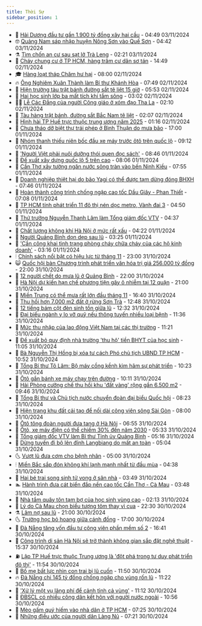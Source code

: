 ```yaml
---
title: Thời Sự
sidebar_position: 1
---
```


<!-- vnexpress-thoi-su:START -->
- 🦒 [Hải Dương đầu tư gần 1.900 tỷ đồng xây hai cầu](https://vnexpress.net/hai-duong-dau-tu-gan-1-900-ty-dong-xay-hai-cau-4811569.html) - 04:49 03/11/2024
- 🤓 [Quảng Nam sáp nhập huyện Nông Sơn vào Quế Sơn](https://vnexpress.net/quang-nam-sap-nhap-huyen-nong-son-vao-que-son-4811570.html) - 04:42 03/11/2024
- ⚗️ [Tìm chốn an cư sau sạt lở Trà Leng](https://vnexpress.net/tim-chon-an-cu-sau-sat-lo-tra-leng-4808324.html) - 02:21 03/11/2024
- 🌊 [Cháy chung cư ở TP HCM, hàng trăm cư dân sơ tán](https://vnexpress.net/chay-chung-cu-o-tp-hcm-hang-tram-cu-dan-so-tan-4811487.html) - 14:49 02/11/2024
- 🎓 [Hàng loạt tháp Chăm hư hại](https://vnexpress.net/hang-loat-thap-cham-hu-hai-4811391.html) - 08:00 02/11/2024
- 🔥 [Ông Nghiêm Xuân Thành làm Bí thư Khánh Hòa](https://vnexpress.net/ong-nghiem-xuan-thanh-lam-bi-thu-khanh-hoa-4811424.html) - 07:49 02/11/2024
- 🦏 [Hiện trường tàu trật bánh đường sắt tê liệt 15 giờ](https://vnexpress.net/hien-truong-tau-trat-banh-duong-sat-te-liet-15-gio-4811380.html) - 05:53 02/11/2024
- 👺 [Hai học sinh lớp ba mất tích khi tắm sông](https://vnexpress.net/hai-hoc-sinh-lop-ba-mat-tich-khi-tam-song-4811336.html) - 03:02 02/11/2024
- 🧑‍🏫 [Lễ Các Đẳng của người Công giáo ở xóm đạo Tha La](https://vnexpress.net/le-cac-dang-cua-nguoi-cong-giao-o-xom-dao-tha-la-4811305.html) - 02:10 02/11/2024
- 🚦 [Tàu hàng trật bánh, đường sắt Bắc Nam tê liệt](https://vnexpress.net/tau-hang-trat-banh-duong-sat-bac-nam-te-liet-4811308.html) - 02:07 02/11/2024
- 🎉 [Hình hài TP Huế trực thuộc trung ương năm 2025](https://vnexpress.net/hinh-hai-tp-hue-truc-thuoc-trung-uong-nam-2025-4811296.html) - 01:16 02/11/2024
- 🦒 [Chưa tháo dỡ biệt thự trái phép ở Bình Thuận do mưa bão](https://vnexpress.net/chua-thao-do-biet-thu-trai-phep-o-binh-thuan-do-mua-bao-4811168.html) - 17:00 01/11/2024
- 🤗 [Nhóm thanh thiếu niên bốc đầu xe máy trước ôtô trên quốc lộ](https://vnexpress.net/nhom-thanh-thieu-nien-boc-dau-xe-may-truoc-oto-tren-quoc-lo-4811145.html) - 09:12 01/11/2024
- 💼 [&#39;Người Việt phải nuôi dưỡng thói quen đọc sách&#39;](https://vnexpress.net/nguoi-viet-phai-nuoi-duong-thoi-quen-doc-sach-4811131.html) - 08:46 01/11/2024
- 🤩 [Đề xuất xây dựng quốc lộ 5 trên cao](https://vnexpress.net/de-xuat-xay-dung-quoc-lo-5-tren-cao-4811101.html) - 08:06 01/11/2024
- 🤡 [Cần Thơ xây tường ngăn nước sông tràn vào bến Ninh Kiều](https://vnexpress.net/can-tho-xay-tuong-ngan-nuoc-song-tran-vao-ben-ninh-kieu-4811082.html) - 07:55 01/11/2024
- 💯 [Doanh nghiệp thiệt hại do bão Yagi có thể được tạm dừng đóng BHXH](https://vnexpress.net/doanh-nghiep-thiet-hai-do-bao-yagi-co-the-duoc-tam-dung-dong-bhxh-4811017.html) - 07:46 01/11/2024
- 👺 [Hoàn thành công trình chống ngập cao tốc Dầu Giây - Phan Thiết](https://vnexpress.net/hoan-thanh-cong-trinh-chong-ngap-cao-toc-dau-giay-phan-thiet-4811063.html) - 07:08 01/11/2024
- 🌮 [TP HCM tính phát triển 11 đô thị nén dọc metro, Vành đai 3](https://vnexpress.net/tp-hcm-tinh-phat-trien-11-do-thi-nen-doc-metro-vanh-dai-3-4810983.html) - 04:50 01/11/2024
- 🥸 [Thứ trưởng Nguyễn Thanh Lâm làm Tổng giám đốc VTV](https://vnexpress.net/thu-truong-nguyen-thanh-lam-lam-tong-giam-doc-vtv-4810993.html) - 04:37 01/11/2024
- 🐻 [Chất lượng không khí Hà Nội ở mức rất xấu](https://vnexpress.net/chat-luong-khong-khi-ha-noi-o-muc-rat-xau-4810903.html) - 04:22 01/11/2024
- 👀 [Người Quảng Bình dọn dẹp sau lũ](https://vnexpress.net/nguoi-quang-binh-don-dep-sau-lu-4810793.html) - 03:25 01/11/2024
- 🤔 [&#39;Cần công khai tình trạng phòng cháy chữa cháy của các hộ kinh doanh&#39;](https://vnexpress.net/can-cong-khai-tinh-trang-phong-chay-chua-chay-cua-cac-ho-kinh-doanh-4810911.html) - 03:16 01/11/2024
- 🕯 [Chính sách nổi bật có hiệu lực từ tháng 11](https://vnexpress.net/chinh-sach-noi-bat-co-hieu-luc-tu-thang-11-4809610.html) - 23:00 31/10/2024
- 😺 [Quốc hội bàn Chương trình phát triển văn hóa trị giá 256.000 tỷ đồng](https://vnexpress.net/quoc-hoi-ban-chuong-trinh-phat-trien-van-hoa-tri-gia-256-000-ty-dong-4810812.html) - 22:00 31/10/2024
- 🦆 [12 người chết do mưa lũ ở Quảng Bình](https://vnexpress.net/12-nguoi-chet-do-mua-lu-o-quang-binh-4810808.html) - 22:00 31/10/2024
- 🧰 [Hà Nội dự kiến hạn chế phương tiện gây ô nhiễm tại 12 quận](https://vnexpress.net/ha-noi-du-kien-han-che-phuong-tien-gay-o-nhiem-tai-12-quan-4810819.html) - 21:00 31/10/2024
- 🦍 [Miền Trung có thể mưa rất lớn đầu tháng 11](https://vnexpress.net/mien-trung-co-the-mua-rat-lon-dau-thang-11-4810792.html) - 16:40 31/10/2024
- 🧰 [Thu hồi hơn 7.000 m2 đất ở rừng Sơn Trà](https://vnexpress.net/thu-hoi-hon-7-000-m2-dat-o-rung-son-tra-4810410.html) - 12:48 31/10/2024
- 💃 [12 tiếng bám cột đèn sinh tồn giữa lũ](https://vnexpress.net/12-tieng-bam-cot-den-sinh-ton-giua-lu-4810773.html) - 12:32 31/10/2024
- 🧰 [Đại biểu ngành y lo vỡ quỹ nếu thông tuyến nhiều loại bệnh](https://vnexpress.net/dai-bieu-nganh-y-lo-vo-quy-neu-thong-tuyen-nhieu-loai-benh-4810736.html) - 11:36 31/10/2024
- 🚀 [Mức thu nhập của lao động Việt Nam tại các thị trường](https://vnexpress.net/muc-thu-nhap-cua-lao-dong-viet-nam-tai-cac-thi-truong-4810767.html) - 11:21 31/10/2024
- 🎊 [Đề xuất bỏ quy định nhà trường &#39;thu hộ&#39; tiền BHYT của học sinh](https://vnexpress.net/de-xuat-bo-quy-dinh-nha-truong-thu-ho-tien-bhyt-cua-hoc-sinh-4810698.html) - 11:05 31/10/2024
- 🤭 [Bà Nguyễn Thị Hồng bị xóa tư cách Phó chủ tịch UBND TP HCM](https://vnexpress.net/ba-nguyen-thi-hong-bi-xoa-tu-cach-pho-chu-tich-ubnd-tp-hcm-4810775.html) - 10:52 31/10/2024
- 🤗 [Tổng Bí thư Tô Lâm: Bộ máy cồng kềnh kìm hãm sự phát triển](https://vnexpress.net/tong-bi-thu-to-lam-bo-may-cong-kenh-kim-ham-su-phat-trien-4810560.html) - 10:23 31/10/2024
- 🌈 [Ôtô gắn bánh xe máy chạy trên đường](https://vnexpress.net/oto-gan-banh-xe-may-chay-tren-duong-4810753.html) - 10:11 31/10/2024
- 🦣 [Hải Phòng cưỡng chế thu hồi khu &#39;đất vàng&#39; rộng gần 6.500 m2](https://vnexpress.net/hai-phong-cuong-che-thu-hoi-khu-dat-vang-rong-gan-6-500-m2-4809603.html) - 09:46 31/10/2024
- 🎡 [Tổng Bí thư và Chủ tịch nước chuyển đoàn đại biểu Quốc hội](https://vnexpress.net/tong-bi-thu-va-chu-tich-nuoc-chuyen-doan-dai-bieu-quoc-hoi-4810684.html) - 08:23 31/10/2024
- 🦏 [Hiện trạng khu đất cải tạo để nối dài công viên sông Sài Gòn](https://vnexpress.net/hien-trang-khu-dat-cai-tao-de-noi-dai-cong-vien-song-sai-gon-4810609.html) - 08:00 31/10/2024
- 🎊 [Ôtô tông đoàn người đưa tang ở Hà Nội](https://vnexpress.net/oto-tong-doan-nguoi-dua-tang-o-ha-noi-4810645.html) - 06:55 31/10/2024
- 🫶 [Ôtô, xe máy điện có thể chiếm 30% đến năm 2030](https://vnexpress.net/oto-xe-may-dien-co-the-chiem-30-den-nam-2030-4810563.html) - 05:33 31/10/2024
- 🤔 [Tổng giám đốc VTV làm Bí thư Tỉnh ủy Quảng Bình](https://vnexpress.net/tong-giam-doc-vtv-lam-bi-thu-tinh-uy-quang-binh-4810591.html) - 05:16 31/10/2024
- 🤠 [Dừng tuyến đi bộ lên đỉnh Langbiang do mất an toàn](https://vnexpress.net/dung-tuyen-di-bo-len-dinh-langbiang-do-mat-an-toan-4810629.html) - 05:04 31/10/2024
- 🌜 [Vượt lũ đưa cơm cho bệnh nhân](https://vnexpress.net/vuot-lu-dua-com-cho-benh-nhan-4810479.html) - 05:00 31/10/2024
- 🕯 [Miền Bắc sắp đón không khí lạnh mạnh nhất từ đầu mùa](https://vnexpress.net/mien-bac-sap-don-khong-khi-lanh-manh-nhat-tu-dau-mua-4810564.html) - 04:38 31/10/2024
- 🤔 [Hai bé trai song sinh tử vong ở sân nhà](https://vnexpress.net/hai-be-trai-song-sinh-tu-vong-o-san-nha-4810533.html) - 03:49 31/10/2024
- 🏊 [Hành trình đưa cát biển đắp nền cao tốc Cần Thơ - Cà Mau](https://vnexpress.net/hanh-trinh-dua-cat-bien-dap-nen-cao-toc-can-tho-ca-mau-4810397.html) - 03:48 31/10/2024
- 🌮 [Nhà tắm quây tôn tạm bợ của học sinh vùng cao](https://video.vnexpress.net/nha-tam-quay-ton-tam-bo-cua-hoc-sinh-vung-cao-4809665.html) - 02:13 31/10/2024
- 🫣 [Lý do Cà Mau chọn biểu tượng tôm thay vì cua](https://vnexpress.net/ly-do-ca-mau-chon-bieu-tuong-tom-thay-vi-cua-4810274.html) - 22:30 30/10/2024
- ⚗️ [Lâm nợ sau lũ](https://vnexpress.net/lam-no-sau-lu-4810386.html) - 21:00 30/10/2024
- 🌜 [Trường học bỏ hoang giữa cánh đồng](https://vnexpress.net/truong-hoc-bo-hoang-giua-canh-dong-4808850.html) - 17:00 30/10/2024
- 🌁 [Đà Nẵng tăng vốn đầu tư công viên phần mềm số 2](https://vnexpress.net/da-nang-tang-von-dau-tu-cong-vien-phan-mem-so-2-4810375.html) - 16:41 30/10/2024
- 🐲 [Công trình di sản Hà Nội sẽ trở thành không gian sắp đặt nghệ thuật](https://vnexpress.net/cong-trinh-di-san-ha-noi-se-tro-thanh-khong-gian-sap-dat-nghe-thuat-4810388.html) - 15:37 30/10/2024
- ⛽️ [Lập TP Huế trực thuộc Trung ương là &#39;đột phá trong tư duy phát triển đô thị&#39;](https://vnexpress.net/lap-tp-hue-truc-thuoc-trung-uong-la-dot-pha-trong-tu-duy-phat-trien-do-thi-4810320.html) - 11:54 30/10/2024
- 🗽 [Bố mẹ bất lực nhìn con trai bị lũ cuốn](https://vnexpress.net/bo-me-bat-luc-nhin-con-trai-bi-lu-cuon-4810333.html) - 11:50 30/10/2024
- 🔥 [Đà Nẵng chi 145 tỷ đồng chống ngập cho vùng rốn lũ](https://vnexpress.net/da-nang-chi-145-ty-dong-chong-ngap-cho-vung-ron-lu-4810362.html) - 11:22 30/10/2024
- 💯 [&#39;Xử lý một vụ lãng phí để cảnh tỉnh cả vùng&#39;](https://vnexpress.net/xu-ly-mot-vu-lang-phi-de-canh-tinh-ca-vung-4810336.html) - 11:12 30/10/2024
- 🦆 [ĐBSCL có nhiều công dân kết hôn với người nước ngoài](https://vnexpress.net/dbscl-co-nhieu-cong-dan-ket-hon-voi-nguoi-nuoc-ngoai-4810335.html) - 10:56 30/10/2024
- 🫣 [Mèo gấm quý hiếm vào nhà dân ở TP HCM](https://vnexpress.net/meo-gam-quy-hiem-vao-nha-dan-o-tp-hcm-4810220.html) - 07:25 30/10/2024
- 🤡 [Những điều ước của người dân Làng Nủ](https://vnexpress.net/nhung-dieu-uoc-cua-nguoi-dan-lang-nu-4808483.html) - 07:21 30/10/2024<!-- vnexpress-thoi-su:END -->